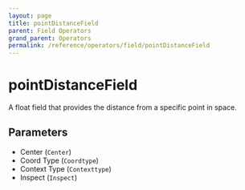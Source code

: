 ```yaml
---
layout: page
title: pointDistanceField
parent: Field Operators
grand_parent: Operators
permalink: /reference/operators/field/pointDistanceField
---
```


# pointDistanceField

A float field that provides the distance from a specific point in space.

## Parameters

* Center (`Center`)
* Coord Type (`Coordtype`)
* Context Type (`Contexttype`)
* Inspect (`Inspect`)
